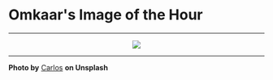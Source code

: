 # Omkaar's Image of the Hour

---

<div align="center">

<a href="https://unsplash.com/photos/sand-dunes-stretch-out-under-a-clear-blue-sky-Rv1LJjUFvE0">
  <img src="https://images.unsplash.com/photo-1749223062893-0c583c9b8806?crop=entropy&cs=tinysrgb&fit=max&fm=jpg&ixid=M3w3NjA2Nzh8MHwxfHJhbmRvbXx8fHx8fHx8fDE3NTA0NDk2MDB8&ixlib=rb-4.1.0&q=80&w=1080" style="max-width:100%; height:auto;">
</a>



</div>

---

**Photo by** [Carlos](https://unsplash.com/@folkcarlos) **on Unsplash**

